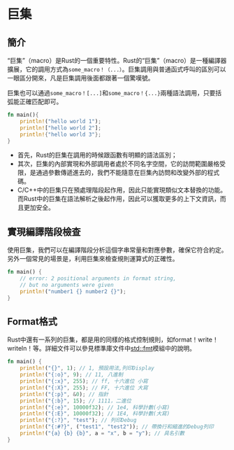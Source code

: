 # 巨集

## 簡介

“巨集”（macro）是Rust的一個重要特性。Rust的“巨集”（macro）是一種編譯器擴展，它的調用方式為`some_macro！（...）`。巨集調用與普通函式呼叫的區別可以一眼區分開來，凡是巨集調用後面都跟著一個驚嘆號。

巨集也可以通過`some_macro！[...]`和`some_macro！{...}`兩種語法調用，只要括弧能正確匹配即可。

```rust
fn main(){
    println!("hello world 1");
    println!["hello world 2"];
    println!{"hello world 3"};
}
```

* 首先，Rust的巨集在調用的時候跟函數有明顯的語法區別；
* 其次，巨集的內部實現和外部調用者處於不同名字空間，它的訪問範圍嚴格受限，是通過參數傳遞進去的，我們不能隨意在巨集內訪問和改變外部的程式碼。
* C/C++中的巨集只在預處理階段起作用，因此只能實現類似文本替換的功能。而Rust中的巨集在語法解析之後起作用，因此可以獲取更多的上下文資訊，而且更加安全。

## 實現編譯階段檢查

使用巨集，我們可以在編譯階段分析這個字串常量和對應參數，確保它符合約定。另外一個常見的場景是，利用巨集來檢查規則運算式的正確性。

```rust
fn main() {
    // error: 2 positional arguments in format string, 
    // but no arguments were given
    println!("number1 {} number2 {}");
}
```





## Format格式

Rust中還有一系列的巨集，都是用的同樣的格式控制規則，如format！write！writeln！等。詳細文件可以參見標準庫文件中[std::fmt](https://doc.rust-lang.org/std/fmt/index.html)模組中的說明。

```rust
fn main() {
    println!("{}", 1); // 1, 預設用法,列印Display
    println!("{:o}", 9); // 11, 八進制
    println!("{:x}", 255); // ff, 十六進位 小寫
    println!("{:X}", 255); // FF, 十六進位 大寫
    println!("{:p}", &0); // 指針
    println!("{:b}", 15); // 1111，二進位
    println!("{:e}", 10000f32); // 1e4, 科學計數(小寫)
    println!("{:E}", 10000f32); // 1E4, 科學計數(大寫)
    println!("{:?}", "test"); // 列印Debug
    println!("{:#?}", ("test1", "test2")); // 帶換行和縮進的Debug列印
    println!("{a} {b} {b}", a = "x", b = "y"); // 具名引數
}
```

